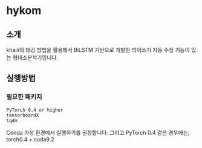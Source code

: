 # hykom
## 소개
khaiii의 태깅 방법을 활용해서 BiLSTM 기반으로 개발한 띄어쓰기 자동 수정 기능이 있는 형태소분석기입니다.
## 실행방법
### 필요한 패키지
```
PyTorch 0.4 or higher
tensorboardX
tqdm
```
Conda 가상 환경에서 실행하기를 권장합니다. 그리고 PyTorch 0.4 같은 경우에는,  torch0.4 + cuda9.2 
